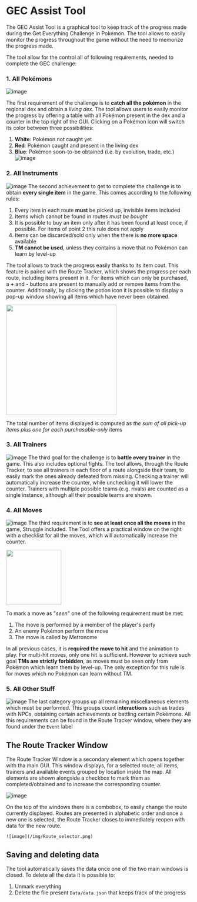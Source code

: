 # GEC Assist Tool
The GEC Assist Tool is a graphical tool to keep track of the  progress made during the Get Everything Challenge in Pokémon. The tool allows to easily monitor the progress throughout the game without the need to memorize the progress made.

The tool allow for the control all of following requirements, needed to complete the GEC challenge:

### 1.  All Pokémons
![image](/img/Main_bar_1.png)

The first requirement of the challenge is to **catch all the pokémon** in the regional dex and obtain a *living dex*. The tool allows users to easily monitor the progress by offering a table with all Pokémon present in the dex and a counter in the top right of the GUI. Clicking on a Pokémon icon will switch its color between three possibilities:
1. **White**: Pokémon not caught yet
2. **Red**: Pokémon caught and present in the living dex
3. **Blue**: Pokémon soon-to-be obtained (i.e. by evolution, trade, etc.)
![image](/img/Dex.png)

### 2. All Instruments
 ![image](/img/Main_bar_2.png)
 The second achievement to get to complete the challenge is to obtain **every single item** in the game. This comes according to the following rules:
 1. Every item in each route **must** be picked up, invisible items included
 2. Items which cannot be found in routes *must be bought*
 3. It is possible to buy an item only after it has been found at least once, if possible. For items of point 2 this rule does not apply
 4. Items can be discarded/sold only when the there is **no more space** available
 5. **TM cannot be used**, unless they contains a move that no Pokémon can learn by level-up

The tool allows to track the progress easily thanks to its item cout. This feature is paired with the Route Tracker, which shows the progress per each route, including items present in it. For items which can only be purchased, a **+** and **-** buttons are present to manually add or remove items from the counter. Additionally, by clicking the potion icon it is possible to display a pop-up window showing all items which have never been obtained.

<img src="img/Missing.png" width="300"/>

The total number of items displayed is computed as *the sum of all pick-up items plus one for each purchasable-only* items

### 3. All Trainers
 ![image](/img/Main_bar_3.png)
The third goal for the challenge is to **battle every trainer** in the game. This also includes optional fights. The tool allows, through the Route Tracker, to see all trainers in each floor of a route alongside their team, to easily mark the ones already defeated from missing. Checking a trainer will automatically increase the counter, while unchecking it will lower the counter. Trainers with multiple possible teams (e.g. rivals) are counted as a single instance, although all their possible teams are shown.

### 4. All Moves
 ![image](/img/Main_bar_4.png)
The third requirement is to **see at least once all the moves** in the game, Struggle included. The Tool offers a practical window on the right with a checklist for all the moves, which will automatically increase the counter.

<img src="img/Move_list.png" width="150"/>

To mark a move as "*seen*" one of the following requirement must be met:
1. The move is performed by a member of the player's party
2. An enemy Pokémon perform the move
3. The move is called by Metronome

In all previous cases, it is **required the move to hit** and the animation to play. For multi-hit moves, only one hit is sufficient. However to achieve such goal **TMs are strictly forbidden**, as moves must be seen only from Pokémon which learn them by level-up. The only exception for this rule is for moves which no Pokémon can learn without TM.

### 5. All Other Stuff
 ![image](/img/Main_bar_5.png)
The last category groups up all remaining miscellaneous elements which must be performed. This groups count **interactions** such as trades with NPCs, obtaining certain achievements or battling certain Pokémons. All this requirements can be found in the Route Tracker window, where they are found under the `Event` label

## The Route Tracker Window
The Route Tracker Window is a secondary element which opens together with tha main GUI. This window displays, for a selected route, all items, trainers and available events grouped by location inside the map. All elements are shown alongside a checkbox to mark them as completed/obtained and to increase the corresponding counter.

 ![image](/img/route_explorer.png)

On the top of the windows there is a combobox, to easily change the route currently displayed. Routes are presented in alphabetic order and once a new one is selected, the Route Tracker closes to immediately reopen with data for the new route.
 
    ![image](/img/Route_selector.png)

## Saving and deleting data
The tool automatically saves the data once one of the two main windows is closed. To delete all the data it is possible to:
1. Unmark everything
2. Delete the file present ``Data/data.json`` that keeps track of the progress